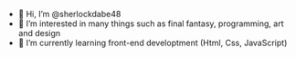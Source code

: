 - 👋 Hi, I’m @sherlockdabe48
- 👀 I’m interested in many things such as final fantasy, programming, art and design
- 🌱 I’m currently learning front-end developtment (Html, Css, JavaScript)

<!---💞️ I’m looking to collaborate on ...
- 📫 How to reach me ... --->

<!---
sherlockdabe48/sherlockdabe48 is a ✨ special ✨ repository because its `README.md` (this file) appears on your GitHub profile.
You can click the Preview link to take a look at your changes.
--->
